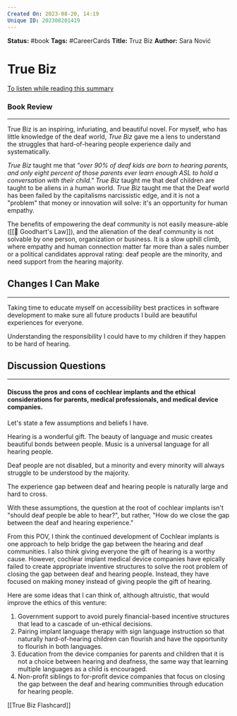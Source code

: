 ```yaml
---
Created On: 2023-08-20, 14:19
Unique ID: 202308201419
---
```

**Status:** #book
**Tags:** #CareerCards 
**Title:** Truz Biz
**Author:** Sara Nović


# True Biz
[To listen while reading this summary](https://open.spotify.com/track/1N1sIL1wjmCvW68KopdyC6?si=8055f4e618f54519)

### Book Review
---
True Biz is an inspiring, infuriating, and beautiful novel. For myself, who has little knowledge of the deaf world, *True Biz* gave me a lens to understand the struggles that hard-of-hearing people experience daily and systematically. 

*True Biz* taught me that *"over 90% of deaf kids are born to hearing parents, and only eight percent of those parents ever learn enough ASL to hold a conversation with their child."* *True Biz* taught me that deaf children are taught to be aliens in a human world. *True Biz* taught me that the Deaf world has been failed by the capitalisms narcissistic edge, and it is not a "problem" that money or innovation will solve: it's an opportunity for human empathy. 

The benefits of empowering the deaf community is not easily measure-able ([[📐 Goodhart's Law]]), and the alienation of the deaf community is not solvable by one person, organization or business. It is a slow uphill climb, where empathy and human connection matter far more than a sales number or a political candidates approval rating: deaf people are the minority, and need support from the hearing majority. 


## Changes I Can Make
---
Taking time to educate myself on accessibility best practices in software development to make sure all future products I build are beautiful experiences for everyone. 

Understanding the responsibility I could have to my children if they happen to be hard of hearing. 

## Discussion Questions
---
#### Discuss the pros and cons of cochlear implants and the ethical considerations for parents, medical professionals, and medical device companies. 

Let's state a few assumptions and beliefs I have. 

Hearing is a wonderful gift. The beauty of language and music creates beautiful bonds between people. Music is a universal language for all hearing people. 

Deaf people are not disabled, but a minority and every minority will always struggle to be understood by the majority.

The experience gap between deaf and hearing people is naturally large and hard to cross. 

With these assumptions, the question at the root of cochlear implants isn't "should deaf people be able to hear?", but rather, "How do we close the gap between the deaf and hearing experience."


From this POV, I think the continued development of Cochlear implants is one approach to help bridge the gap between the hearing and deaf communities. I also think giving everyone the gift of hearing is a worthy cause. However, cochlear implant medical device companies have epically failed to create appropriate inventive structures to solve the root problem of closing the gap between deaf and hearing people. Instead, they have focused on making money instead of giving people the gift of hearing. 

Here are some ideas that I can think of, although altruistic, that would improve the ethics of this venture:

1. Government support to avoid purely financial-based incentive structures that lead to a cascade of un-ethical decisions.
2. Pairing implant language therapy with sign language instruction so that naturally hard-of-hearing children can flourish and have the opportunity to flourish in both languages. 
3. Education from the device companies for parents and children that it is not a choice between hearing and deafness, the same way that learning multiple languages as a child is encouraged.
4. Non-profit siblings to for-profit device companies that focus on closing the gap between the deaf and hearing communities through education for hearing people.



[[True Biz Flashcard]]




